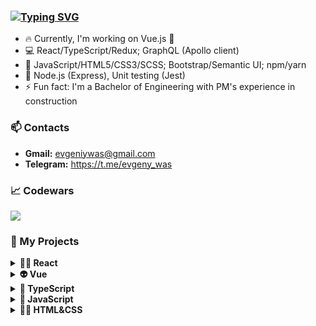 ### [![Typing SVG](https://readme-typing-svg.herokuapp.com?font=Fira+Code&pause=1000&width=495&color=000000&lines=Hello!+My+name+is+Yauheni+Vasiukevich+%F0%9F%91%8B)](https://git.io/typing-svg)

- 🔥 Currently, I'm working on Vue.js 🚀
- 💻 React/TypeScript/Redux; GraphQL (Apollo client)
- 🧰 JavaScript/HTML5/CSS3/SCSS; Bootstrap/Semantic UI; npm/yarn
- 🔧 Node.js (Express), Unit testing (Jest)
- ⚡ Fun fact: I'm a Bachelor of Engineering with PM's experience in construction

### 📫 Contacts 
- **Gmail:** evgeniywas@gmail.com
- **Telegram:** https://t.me/evgeny_was

### 📈 Codewars
<img src='https://www.codewars.com/users/EvgenyWas/badges/large'>


### 🔑 My Projects

<details><summary><b>👨‍💻  React</b></summary>
  
  <ul>
    <li><a href="https://github.com/EvgenyWas/scheduler-fe">Scheduler (in progress)</a></li>
    <li><a href="https://github.com/EvgenyWas/online-shop">Online shop</a></li>
    <li><a href="https://github.com/EvgenyWas/triphouse">TripHouse</a></li>
    <li><a href="https://github.com/EvgenyWas/quiz-app">Quiz App</a></li>
    <li><a href="https://github.com/EvgenyWas/currency-converter">Currency Converter</a></li>
    <li><a href="https://github.com/EvgenyWas/tenzies-game">Tenzies game</a></li>
    <li><a href="https://github.com/EvgenyWas/meme-generator">Meme generator</a></li>
  </ul>
</details>

<details><summary><b>👽 Vue</b></summary>
  
  <ul>
    <li><a href="https://github.com/EvgenyWas/modnikky">Modnikky online store</a></li>
    <li><a href="https://github.com/EvgenyWas/simple-cloud-app">Simple cloud app</a></li>
  </ul>
</details>

<details><summary><b>🤖  TypeScript</b></summary>
  
  <ul>
    <li><a href="https://github.com/EvgenyWas/finance-logger">Finance logger</a></li>
    <li><a href="https://github.com/EvgenyWas/Weather-App">Weather App</a></li>
  </ul>
</details>

<details><summary><b>👾  JavaScript</b></summary>
  
  <ul>
    <li><a href="https://github.com/EvgenyWas/spravello">Spravello</a></li>
    <li><a href="https://github.com/EvgenyWas/aim-game">Aim game</a></li>
    <li><a href="https://github.com/EvgenyWas/todo-list">Improved Simple Todo List</a></li>
    <li><a href="https://github.com/EvgenyWas/hover-board">Hover board</a></li>
    <li><a href="https://github.com/EvgenyWas/gallery-of-cards">Gallery of cards</a></li>
    <li><a href="https://github.com/EvgenyWas/slider">Slider</a></li>
    <li><a href="https://github.com/EvgenyWas/simple-drag-n-drop">Simple drag&drop</a></li>
    <li><a href="https://github.com/EvgenyWas/simple-timer">Simple timer</a></li>
  </ul>
</details>

<details><summary><b>👨‍🚀  HTML&CSS</b></summary>
  
  <ul>
    <li><a href="https://github.com/EvgenyWas/VK-dashboard">The page of app with using CSS Grid</a></li>
    <li><a href="https://github.com/EvgenyWas/The-space-travel-website">The space travel website</a></li>
    <li><a href="https://github.com/EvgenyWas/Landingpage-LaslesVPN">The landing page</a></li>
    <li><a href="https://github.com/EvgenyWas/Simple-Landing-Page">Easy responsive web page</a></li>
  </ul>
</details>
